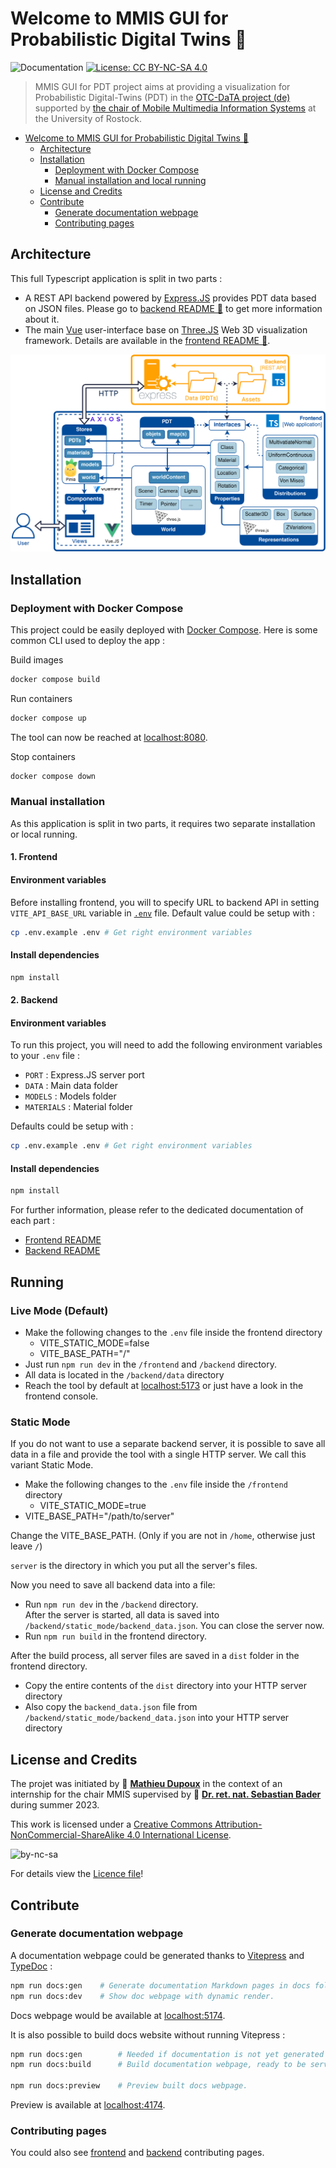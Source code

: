 # Welcome to MMIS GUI for Probabilistic Digital Twins 👋

![Documentation](https://img.shields.io/badge/Documentation-yes-brightgreen.svg) [![License: CC BY-NC-SA 4.0](https://img.shields.io/badge/License-CC%20BY--NC--SA%204.0-lightgrey.svg)](https://creativecommons.org/licenses/by-nc-sa/4.0/)

> MMIS GUI for PDT project aims at providing a visualization for Probabilistic Digital-Twins (PDT) in the [OTC-DaTA project (de)](https://www.mmis.informatik.uni-rostock.de/research/projects/otc-data/) supported by [the chair of Mobile Multimedia Information Systems](https://www.mmis.informatik.uni-rostock.de/) at the University of Rostock.

-   [Welcome to MMIS GUI for Probabilistic Digital Twins 👋](#welcome-to-mmis-gui-for-probabilistic-digital-twins-)
    -   [Architecture](#architecture)
    -   [Installation](#installation)
        -   [Deployment with Docker Compose](#deployment-with-docker-compose)
        -   [Manual installation and local running](#manual-installation-and-local-running)
    -   [License and Credits](#license-and-credits)
    -   [Contribute](#contribute)
        -   [Generate documentation webpage](#generate-documentation-webpage)
        -   [Contributing pages](#contributing-pages)

## Architecture

This full Typescript application is split in two parts :

-   A REST API backend powered by [Express.JS](https://expressjs.com) provides PDT data based on JSON files. Please go to [backend README 📝](/backend/README.md) to get more information about it.
-   The main [Vue](https://vuejs.org) user-interface base on [Three.JS](https://threejs.org/) Web 3D visualization framework. Details are available in the [frontend README 📝](/frontend/README.md).

![MMIS GUI for PDT architecture](/docs/assets/MMISGUI4PDT_Architecture.png)

## Installation

### Deployment with Docker Compose

This project could be easily deployed with [Docker Compose](https://docs.docker.com/compose/). Here is some common CLI used to deploy the app :

Build images

```sh
docker compose build
```

Run containers

```sh
docker compose up
```

The tool can now be reached at [localhost:8080](http://localhost:8080/).

Stop containers

```sh
docker compose down
```


### Manual installation

As this application is split in two parts, it requires two separate installation or local running. 

#### 1. Frontend

#### Environment variables

Before installing frontend, you will to specify URL to backend API in setting `VITE_API_BASE_URL` variable in [`.env`](/frontend/.env) file. Default value could be setup with :

```sh
cp .env.example .env # Get right environment variables
```

#### Install dependencies

```sh
npm install
```


#### 2. Backend

#### Environment variables

To run this project, you will need to add the following environment variables to your `.env` file :

-   `PORT` : Express.JS server port
-   `DATA` : Main data folder
-   `MODELS` : Models folder
-   `MATERIALS` : Material folder

Defaults could be setup with :

```sh
cp .env.example .env # Get right environment variables
```

#### Install dependencies

```sh
npm install
```


For further information, please refer to the dedicated documentation of each part :

-   [Frontend README](/frontend/README.md)
-   [Backend README](/backend/README.md)

## Running

### Live Mode (Default)
- Make the following changes to the `.env` file inside the frontend directory
    - VITE_STATIC_MODE=false
    - VITE_BASE_PATH="/"
- Just run `npm run dev` in the `/frontend` and `/backend` directory.
- All data is located in the `/backend/data` directory
- Reach the tool by default at [localhost:5173](http://localhost:5173/) or just have a look in the frontend console.

### Static Mode
If you do not want to use a separate backend server, 
it is possible to save all data in a file and provide 
the tool with a single HTTP server. 
We call this variant Static Mode.
- Make the following changes to the `.env` file inside the `/frontend` directory
    - VITE_STATIC_MODE=true
-   VITE_BASE_PATH="/path/to/server"

Change the VITE_BASE_PATH. (Only if you are not in `/home`, otherwise just leave `/`)

`server` is the directory in which you put all the server's files.

Now you need to save all backend data into a file:

- Run `npm run dev` in the `/backend` directory.  
After the server is started, all data is saved into `/backend/static_mode/backend_data.json`. You can close the server now.
- Run `npm run build` in the frontend directory.

After the build process, all server files are saved in a `dist` folder in the frontend directory.

- Copy the entire contents of the `dist` directory into your HTTP server directory
- Also copy the `backend_data.json` file from `/backend/static_mode/backend_data.json` into your HTTP server directory





## License and Credits

The projet was initiated by 👤 **[Mathieu Dupoux](mailto:mdupoux@bordeaux-inp.fr)** in the context of an internship for the chair MMIS supervised by 👤 **[Dr. ret. nat. Sebastian Bader](mailto:sebastian.bader@uni-rostock.de)** during summer 2023.

This work is licensed under a [Creative Commons Attribution-NonCommercial-ShareAlike 4.0 International License](http://creativecommons.org/licenses/by-nc-sa/4.0/).

![by-nc-sa](https://i.creativecommons.org/l/by-nc-sa/4.0/88x31.png "Logo CC-by-nc-sa")

For details view the [Licence file](LICENSE)!

## Contribute

### Generate documentation webpage

A documentation webpage could be generated thanks to [Vitepress](https://vitepress.dev) and [TypeDoc](https://typedoc.org/) :

```sh
npm run docs:gen    # Generate documentation Markdown pages in docs folder.
npm run docs:dev    # Show doc webpage with dynamic render.
```

Docs webpage would be available at [localhost:5174](http://localhost:5174).

It is also possible to build docs website without running Vitepress :

```sh
npm run docs:gen        # Needed if documentation is not yet generated or not to update.
npm run docs:build      # Build documentation webpage, ready to be served.

npm run docs:preview    # Preview built docs webpage.
```

Preview is available at [localhost:4174](http://localhost:4174).

### Contributing pages

You could also see [frontend](/frontend/CONTRIBUTING.md) and [backend](/frontend/CONTRIBUTING.md) contributing pages.

